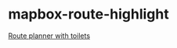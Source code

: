 # mapbox-route-highlight

[Route planner with toilets](https://captmomo.github.io/mapbox-route-highlight/toilets/index.html)
